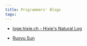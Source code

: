 ```yaml
---
title: Prigrammers' Blogs
tags:
---
```


* [loge.hixie.ch - Hixie's Natural Log     ](http://ln.hixie.ch/)

* [Ruoyu Sun](https://ruoyusun.com/archive.html)
